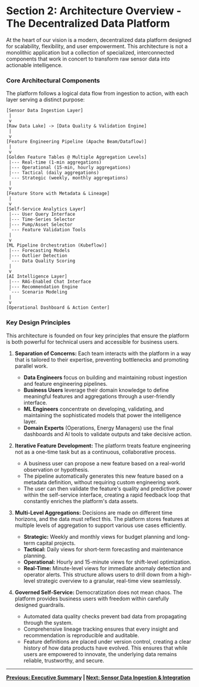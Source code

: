 # Section 2: Architecture Overview - The Decentralized Data Platform

At the heart of our vision is a modern, decentralized data platform designed for scalability, flexibility, and user empowerment. This architecture is not a monolithic application but a collection of specialized, interconnected components that work in concert to transform raw sensor data into actionable intelligence.

### Core Architectural Components

The platform follows a logical data flow from ingestion to action, with each layer serving a distinct purpose:

```
[Sensor Data Ingestion Layer]
 |
 v
[Raw Data Lake] -> [Data Quality & Validation Engine]
 |
 v
[Feature Engineering Pipeline (Apache Beam/Dataflow)]
 |
 v
[Golden Feature Tables @ Multiple Aggregation Levels]
 |--- Real-time (1-min aggregations)
 |--- Operational (15-min, hourly aggregations)
 |--- Tactical (daily aggregations)
 `--- Strategic (weekly, monthly aggregations)
 |
 v
[Feature Store with Metadata & Lineage]
 |
 v
[Self-Service Analytics Layer]
 |--- User Query Interface
 |--- Time-Series Selector
 |--- Pump/Asset Selector
 `--- Feature Validation Tools
 |
 v
[ML Pipeline Orchestration (Kubeflow)]
 |--- Forecasting Models
 |--- Outlier Detection
 `--- Data Quality Scoring
 |
 v
[AI Intelligence Layer]
 |--- RAG-Enabled Chat Interface
 |--- Recommendation Engine
 `--- Scenario Modeling
 |
 v
[Operational Dashboard & Action Center]
```

### Key Design Principles

This architecture is founded on four key principles that ensure the platform is both powerful for technical users and accessible for business users.

1.  **Separation of Concerns:**
    Each team interacts with the platform in a way that is tailored to their expertise, preventing bottlenecks and promoting parallel work.
    *   **Data Engineers** focus on building and maintaining robust ingestion and feature engineering pipelines.
    *   **Business Users** leverage their domain knowledge to define meaningful features and aggregations through a user-friendly interface.
    *   **ML Engineers** concentrate on developing, validating, and maintaining the sophisticated models that power the intelligence layer.
    *   **Domain Experts** (Operations, Energy Managers) use the final dashboards and AI tools to validate outputs and take decisive action.

2.  **Iterative Feature Development:**
    The platform treats feature engineering not as a one-time task but as a continuous, collaborative process.
    *   A business user can propose a new feature based on a real-world observation or hypothesis.
    *   The pipeline automatically generates this new feature based on a metadata definition, without requiring custom engineering work.
    *   The user can then validate the feature's quality and predictive power within the self-service interface, creating a rapid feedback loop that constantly enriches the platform's data assets.

3.  **Multi-Level Aggregations:**
    Decisions are made on different time horizons, and the data must reflect this. The platform stores features at multiple levels of aggregation to support various use cases efficiently.
    *   **Strategic:** Weekly and monthly views for budget planning and long-term capital projects.
    *   **Tactical:** Daily views for short-term forecasting and maintenance planning.
    *   **Operational:** Hourly and 15-minute views for shift-level optimization.
    *   **Real-Time:** Minute-level views for immediate anomaly detection and operator alerts.
    This structure allows users to drill down from a high-level strategic overview to a granular, real-time view seamlessly.

4.  **Governed Self-Service:**
    Democratization does not mean chaos. The platform provides business users with freedom within carefully designed guardrails.
    *   Automated data quality checks prevent bad data from propagating through the system.
    *   Comprehensive lineage tracking ensures that every insight and recommendation is reproducible and auditable.
    *   Feature definitions are placed under version control, creating a clear history of how data products have evolved.
    This ensures that while users are empowered to innovate, the underlying data remains reliable, trustworthy, and secure.

---
**[Previous: Executive Summary](./01_executive_summary.md) | [Next: Sensor Data Ingestion & Integration](./03_data_ingestion.md)**